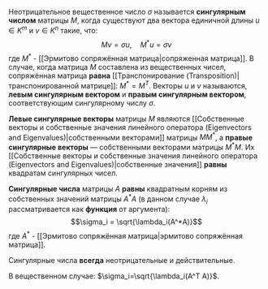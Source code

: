 Неотрицательное вещественное число $\sigma$ называется **сингулярным числом** матрицы $M$, когда существуют два вектора единичной длины $u \in K^m$ и $v \in K^n$ такие, что:$$Mv=\sigma u,\quad M^*u=\sigma v$$где $M^*$ - [[Эрмитово сопряжённая матрица|сопряженная матрица]]. В случае, когда матрица $M$ составлена из вещественных чисел, сопряжённая матрица **равна** [[Транспонирование (Transposition)|транспонированной матрице]]: $M^*=M^T$. Векторы $u$ и $v$ называются, **левым сингулярным вектором** и **правым сингулярным вектором**, соответствующим сингулярному числу $\sigma$.

**Левые сингулярные векторы** матрицы $M$ являются [[Собственные векторы и собственные значения линейного оператора (Eigenvectors and Eigenvalues)|собственными векторами]] матрицы $MM^*$, а **правые сингулярные векторы** — собственными векторами матрицы $M^*M$. Их [[Собственные векторы и собственные значения линейного оператора (Eigenvectors and Eigenvalues)|собственные значения]] **равны** квадратам сингулярных чисел.

**Сингулярные числа** матрицы $A$ **равны** квадратным корням из собственных значений матрицы $A^*A$ (в данном случае $\lambda_i$ рассматривается как **функция** от аргумента):$$\sigma_i = \sqrt{\lambda_i(A^*A)}$$где $A^*$ - [[Эрмитово сопряжённая матрица|эрмитово сопряжённая матрица]].

Сингулярные числа **всегда** неотрицательные и действительные.

В вещественном случае: $\sigma_i=\sqrt{\lambda_i(A^T A)}$.